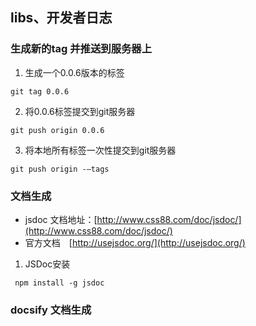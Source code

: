 ## libs、开发者日志

### 生成新的tag 并推送到服务器上

1. 生成一个0.0.6版本的标签

```
git tag 0.0.6
```

2. 将0.0.6标签提交到git服务器

```
git push origin 0.0.6
```

3. 将本地所有标签一次性提交到git服务器

```
git push origin -–tags
```


### 文档生成
* jsdoc 文档地址：[http://www.css88.com/doc/jsdoc/](http://www.css88.com/doc/jsdoc/)
* 官方文档　[http://usejsdoc.org/](http://usejsdoc.org/)

1.  JSDoc安装

~~~
 npm install -g jsdoc
~~~


### docsify 文档生成


